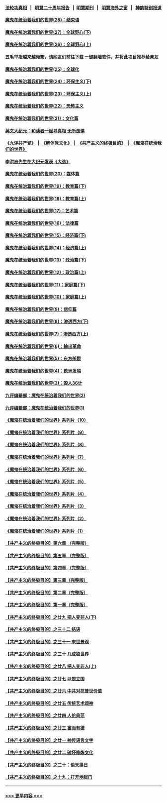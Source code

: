 #### [法轮功真相](https://github.com/gfw-breaker/truth/blob/master/README.md?t=0) &nbsp;&nbsp;|&nbsp;&nbsp; [明慧二十周年报告](https://github.com/gfw-breaker/mh-reports/blob/master/README.md?t=0) &nbsp;&nbsp;|&nbsp;&nbsp;[明慧期刊](https://github.com/gfw-breaker/mh-qikan) &nbsp;&nbsp;|&nbsp;&nbsp; [明慧海外之窗](https://github.com/gfw-breaker/mh-news/blob/master/README.md?t=0) &nbsp;&nbsp;|&nbsp;&nbsp; [神韵特别报道](https://github.com/gfw-breaker/mh-news/blob/master/shenyun.md?t=0)
#### [魔鬼在统治着我们的世界(28)：结束语](../pages/nsc422/n10936246.md?t=06270052) 
#### [魔鬼在统治着我们的世界(27)：全球野心(下)](../pages/nsc422/n10928319.md?t=06270052) 
#### [魔鬼在统治着我们的世界(26)：全球野心(上)](../pages/nsc422/n10900318.md?t=06270052) 
#### 五毛举报越来越频繁，请网友们前往下载 [一键翻墙软件](https://github.com/gfw-breaker/ssr-accounts)，并将此项目推荐给亲友
#### [魔鬼在统治着我们的世界(25)：全球化](../pages/nsc422/n10788205.md?t=06270052) 
#### [魔鬼在统治着我们的世界(24)：环保主义(下)](../pages/nsc422/n10695307.md?t=06270052) 
#### [魔鬼在统治着我们的世界(23)：环保主义(上)](../pages/nsc422/n10688613.md?t=06270052) 
#### [魔鬼在统治着我们的世界(22)：恐怖主义](../pages/nsc422/n10614727.md?t=06270052) 
#### [魔鬼在统治着我们的世界(21)：文化篇](../pages/nsc422/n10597706.md?t=06270052) 
#### [英文大纪元：和读者一起寻真相 无所畏惧](../pages/nsc422/n12542027.md?t=06270052) 
#### [《九评共产党》](https://github.com/begood0513/9ping.md/blob/master/README.md) &nbsp;|&nbsp; [《解体党文化》](../../../../jtdwh.md/blob/master/README.md)  &nbsp;|&nbsp; [《共产主义的终极目的》](../../../../gczydzjmd.md/blob/master/README.md) &nbsp;|&nbsp; [《魔鬼在统治我们的世界》](../../../../mgztzwmdsj.md/blob/master/README.md) 
#### [李洪志先生在大纪元发表《大选》](../pages/nsc422/n12534746.md?t=06270052) 
#### [魔鬼在统治着我们的世界(20)：媒体篇](../pages/nsc422/n10586579.md?t=06270052) 
#### [魔鬼在统治着我们的世界(19)：教育篇(下)](../pages/nsc422/n10564808.md?t=06270052) 
#### [魔鬼在统治着我们的世界(18)：教育篇(上)](../pages/nsc422/n10526970.md?t=06270052) 
#### [魔鬼在统治着我们的世界(17)：艺术篇](../pages/nsc422/n10499093.md?t=06270052) 
#### [魔鬼在统治着我们的世界(16)：法律篇](../pages/nsc422/n10485969.md?t=06270052) 
#### [魔鬼在统治着我们的世界(15)：经济篇(下)](../pages/nsc422/n10469975.md?t=06270052) 
#### [魔鬼在统治着我们的世界(14)：经济篇(上)](../pages/nsc422/n10457370.md?t=06270052) 
#### [魔鬼在统治着我们的世界(13)：政治篇(下)](../pages/nsc422/n10448270.md?t=06270052) 
#### [魔鬼在统治着我们的世界(12)：政治篇(上)](../pages/nsc422/n10444576.md?t=06270052) 
#### [魔鬼在统治着我们的世界(11)：家庭篇(下)](../pages/nsc422/n10440961.md?t=06270052) 
#### [魔鬼在统治着我们的世界(10)：家庭篇(上)](../pages/nsc422/n10435448.md?t=06270052) 
#### [魔鬼在统治着我们的世界(9)：信仰篇](../pages/nsc422/n10432159.md?t=06270052) 
#### [魔鬼在统治着我们的世界(8)：渗透西方(下)](../pages/nsc422/n10429603.md?t=06270052) 
#### [魔鬼在统治着我们的世界(7)：渗透西方(上)](../pages/nsc422/n10426013.md?t=06270052) 
#### [魔鬼在统治着我们的世界(6)：输出革命](../pages/nsc422/n10421536.md?t=06270052) 
#### [魔鬼在统治着我们的世界(5)：东方杀戮](../pages/nsc422/n10417707.md?t=06270052) 
#### [魔鬼在统治着我们的世界(4)：欧洲发端](../pages/nsc422/n10414890.md?t=06270052) 
#### [魔鬼在统治着我们的世界(3)：毁人36计](../pages/nsc422/n10411583.md?t=06270052) 
#### [九评编辑部：魔鬼在统治着我们的世界(2)](../pages/nsc422/n10410036.md?t=06270052) 
#### [九评编辑部：魔鬼在统治着我们的世界(1)](../pages/nsc422/n10406825.md?t=06270052) 
#### [《魔鬼在统治着我们的世界》系列片（10）](../pages/nsc422/n12292670.md?t=06270052) 
#### [《魔鬼在统治着我们的世界》系列片（9）](../pages/nsc422/n12290859.md?t=06270052) 
#### [《魔鬼在统治着我们的世界》系列片（8）](../pages/nsc422/n12287445.md?t=06270052) 
#### [《魔鬼在统治着我们的世界》系列片（7）](../pages/nsc422/n12283425.md?t=06270052) 
#### [《魔鬼在统治着我们的世界》系列片（6）](../pages/nsc422/n12282314.md?t=06270052) 
#### [《魔鬼在统治着我们的世界》系列片（5）](../pages/nsc422/n12281419.md?t=06270052) 
#### [《魔鬼在统治着我们的世界》系列片（4）](../pages/nsc422/n12274024.md?t=06270052) 
#### [《魔鬼在统治着我们的世界》系列片（3）](../pages/nsc422/n12271322.md?t=06270052) 
#### [《魔鬼在统治着我们的世界》系列片（2）](../pages/nsc422/n12269049.md?t=06270052) 
#### [《魔鬼在统治着我们的世界》系列片（1）](../pages/nsc422/n12267575.md?t=06270052) 
#### [【共产主义的终极目的】第六章 （完整版）](../pages/nsc422/n11428913.md?t=06270052) 
#### [【共产主义的终极目的】第五章 （完整版）](../pages/nsc422/n11428912.md?t=06270052) 
#### [【共产主义的终极目的】第四章 （完整版）](../pages/nsc422/n11428907.md?t=06270052) 
#### [【共产主义的终极目的】第三章（完整版）](../pages/nsc422/n11428848.md?t=06270052) 
#### [【共产主义的终极目的】第二章（完整版）](../pages/nsc422/n11428831.md?t=06270052) 
#### [【共产主义的终极目的】第一章（完整版）](../pages/nsc422/n11417651.md?t=06270052) 
#### [【共产主义的终极目的】之廿九 把人变非人(下)](../pages/nsc422/n11344140.md?t=06270052) 
#### [【共产主义的终极目的】之三十二 结语](../pages/nsc422/n11360535.md?t=06270052) 
#### [【共产主义的终极目的】之三十一 末世景观](../pages/nsc422/n11351129.md?t=06270052) 
#### [【共产主义的终极目的】之三十 几成狼世界](../pages/nsc422/n11348280.md?t=06270052) 
#### [【共产主义的终极目的】之廿八 把人变非人(上)](../pages/nsc422/n11340492.md?t=06270052) 
#### [【共产主义的终极目的】之廿七 以恨立国](../pages/nsc422/n11336944.md?t=06270052) 
#### [【共产主义的终极目的】之廿六 中共对抗普世价值](../pages/nsc422/n11324785.md?t=06270052) 
#### [【共产主义的终极目的】之廿五 传统艺术颂神](../pages/nsc422/n11296396.md?t=06270052) 
#### [【共产主义的终极目的】之廿四 人伦典范](../pages/nsc422/n11296397.md?t=06270052) 
#### [【共产主义的终极目的】之廿三 富而有德](../pages/nsc422/n11283598.md?t=06270052) 
#### [【共产主义的终极目的】之廿一 神传语言文字](../pages/nsc422/n11263265.md?t=06270052) 
#### [【共产主义的终极目的】之廿二 破坏修炼文化](../pages/nsc422/n11245728.md?t=06270052) 
#### [【共产主义的终极目的】之二十：偷天换日](../pages/nsc422/n11238846.md?t=06270052) 
#### [【共产主义的终极目的】之十九：打开地狱门](../pages/nsc422/n11206376.md?t=06270052) 

----
#### [ >>> 更早内容 <<< ](../indexes/nsc422-earlier.md)
